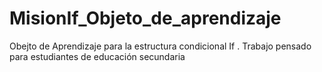 # MisionIf_Objeto_de_aprendizaje
Obejto de Aprendizaje para la estructura condicional If . Trabajo pensado para estudiantes de educación secundaria
